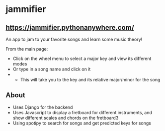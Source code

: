 # jammifier

## https://jammifier.pythonanywhere.com/

An app to jam to your favorite songs and learn some music theory!

From the main page:
- Click on the wheel menu to select a major key and view its different modes
- Or type in a song name and click on it
- - This will take you to the key and its relative major/minor for the song

## About
- Uses Django for the backend
- Uses Javascript to display a fretboard for different instruments, and show different scales and chords on the fretboard3
- Using spotipy to search for songs and get predicted keys for songs
